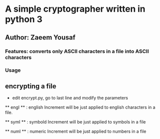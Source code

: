 # A simple cryptographer written in python 3
## Author: Zaeem Yousaf
### Features:  converts only ASCII characters in a file into ASCII characters

### Usage

## encrypting a file


* edit encrypt.py, go to last line and modify the parameters 

**	engI ** : english Increment will be just applied to english characters in a file.

**	symI ** : symbold Increment will be just applied to symbols in a file

**	numI ** : numeric Increment will be just applied to numbers in a file

